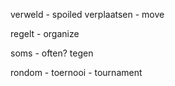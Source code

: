 verweld - spoiled 
verplaatsen - move


regelt - organize

soms - often?
tegen 

rondom - 
toernooi - tournament
